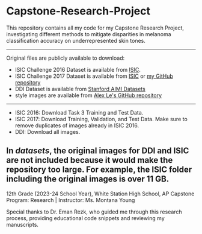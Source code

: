 # Capstone-Research-Project

This repository contains all my code for my Capstone Research Project, investigating different methods to mitigate disparities in melanoma classification accuracy on underrepresented skin tones.

---

Original files are publicly available to download:
- ISIC Challenge 2016 Dataset is available from [ISIC](https://challenge.isic-archive.com/data/#2016).
- ISIC Challenge 2017 Dataset is available from [ISIC](https://challenge.isic-archive.com/data/#2017) or [my GitHub repository](https://github.com/88Mangos/ISIC-Challenge-2017-Dataset)
- DDI Dataset is available from [Stanford AIMI Datasets](https://stanfordaimi.azurewebsites.net/datasets/35866158-8196-48d8-87bf-50dca81df965)
- style images are available from [Alex Le's GitHub repository](https://github.com/AlexKaiLe/Debiasing-Melanoma-Images)

---
- ISIC 2016: Download Task 3 Training and Test Data.
- ISIC 2017: Download Training, Validation, and Test Data. Make sure to remove duplicates of images already in ISIC 2016.
- DDI: Download all images.

In *datasets*, the original images for DDI and ISIC are not included because it would make the repository too large. For example, the ISIC folder including the original images is over 11 GB. 
---
12th Grade (2023-24 School Year), White Station High School, AP Capstone Program: Research | Instructor: Ms. Montana Young

Special thanks to Dr. Eman Rezk, who guided me through this research process, providing educational code snippets and reviewing my manuscripts.
